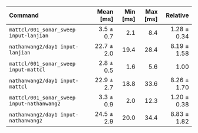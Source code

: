 | Command | Mean [ms] | Min [ms] | Max [ms] | Relative |
|:---|---:|---:|---:|---:|
| `mattcl/001_sonar_sweep input-lanjian` | 3.5 ± 0.7 | 2.1 | 8.4 | 1.28 ± 0.34 |
| `nathanwang2/day1 input-lanjian` | 22.7 ± 2.0 | 19.4 | 28.4 | 8.19 ± 1.58 |
| `mattcl/001_sonar_sweep input-mattcl` | 2.8 ± 0.5 | 1.6 | 5.6 | 1.00 |
| `nathanwang2/day1 input-mattcl` | 22.9 ± 2.7 | 18.8 | 33.6 | 8.26 ± 1.70 |
| `mattcl/001_sonar_sweep input-nathanwang2` | 3.3 ± 0.9 | 2.0 | 12.3 | 1.20 ± 0.38 |
| `nathanwang2/day1 input-nathanwang2` | 24.5 ± 2.9 | 20.0 | 34.4 | 8.83 ± 1.82 |
